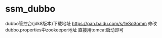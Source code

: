 # ssm_dubbo

dubbo管控台(jdk8版本)下载地址 https://pan.baidu.com/s/1eSo3omm
修改dubbo.properties中zookeeper地址 直接用tomcat启动即可
